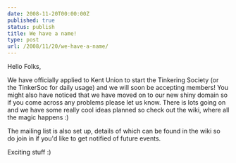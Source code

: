 ```yaml
---
date: 2008-11-20T00:00:00Z
published: true
status: publish
title: We have a name!
type: post
url: /2008/11/20/we-have-a-name/
---
```


Hello Folks,

We have officially applied to Kent Union to start the Tinkering Society (or the TinkerSoc for daily usage) and we will soon be accepting members! You might also have noticed that we have moved on to our new shiny domain so if you come across any problems please let us know. There is lots going on and we have some really cool ideas planned so check out the wiki, where all the magic happens :)

The mailing list is also set up, details of which can be found in the wiki so do join in if you'd like to get notified of future events.

Exciting stuff :)
